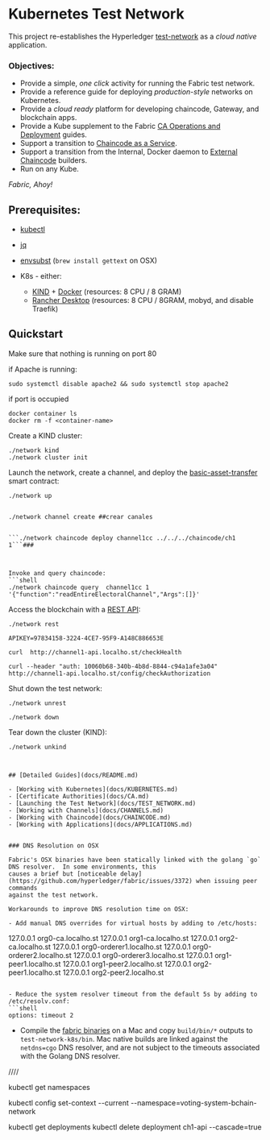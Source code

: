 # Kubernetes Test Network 

This project re-establishes the Hyperledger [test-network](../test-network) as a _cloud native_ application.

### Objectives:

- Provide a simple, _one click_ activity for running the Fabric test network.
- Provide a reference guide for deploying _production-style_ networks on Kubernetes.
- Provide a _cloud ready_ platform for developing chaincode, Gateway, and blockchain apps.
- Provide a Kube supplement to the Fabric [CA Operations and Deployment](https://hyperledger-fabric-ca.readthedocs.io/en/latest/deployguide/ca-deploy.html) guides.
- Support a transition to [Chaincode as a Service](https://hyperledger-fabric.readthedocs.io/en/latest/cc_service.html).
- Support a transition from the Internal, Docker daemon to [External Chaincode](https://hyperledger-fabric.readthedocs.io/en/latest/cc_launcher.html) builders.
- Run on any Kube.

_Fabric, Ahoy!_ 


## Prerequisites:

- [kubectl](https://kubernetes.io/docs/tasks/tools/)
- [jq](https://stedolan.github.io/jq/)
- [envsubst](https://www.gnu.org/software/gettext/manual/html_node/envsubst-Invocation.html) (`brew install gettext` on OSX)

- K8s - either:
  - [KIND](https://kind.sigs.k8s.io/docs/user/quick-start/#installation) + [Docker](https://www.docker.com) (resources: 8 CPU / 8 GRAM) 
  - [Rancher Desktop](https://rancherdesktop.io) (resources: 8 CPU / 8GRAM, mobyd, and disable Traefik)

## Quickstart 

Make sure that nothing is running on port 80

if Apache is running:
```shell
sudo systemctl disable apache2 && sudo systemctl stop apache2
```

if port is occupied
```
docker container ls
docker rm -f <container-name>
```

Create a KIND cluster:  
```shell
./network kind
./network cluster init
```

Launch the network, create a channel, and deploy the [basic-asset-transfer](../asset-transfer-basic) smart contract: 

```shell
./network up


./network channel create ##crear canales


```./network chaincode deploy channel1cc ../../../chaincode/ch1 1```###



Invoke and query chaincode:
```shell
./network chaincode query  channel1cc 1 '{"function":"readEntireElectoralChannel","Args":[]}'
```


Access the blockchain with a [REST API](https://github.com/hyperledger/fabric-samples/tree/main/asset-transfer-basic/rest-api-typescript): 
```shell
./network rest
```



```shell
APIKEY=97834158-3224-4CE7-95F9-A148C886653E

```

```
curl  http://channel1-api.localho.st/checkHealth
```
```
curl --header "auth: 10060b68-340b-4b8d-8844-c94a1afe3a04" http://channel1-api.localho.st/config/checkAuthorization
```


Shut down the test network: 

```shell
./network unrest
```

```shell
./network down 
```

Tear down the cluster (KIND): 
```shell
./network unkind
```

<!-- For Rancher: Preferences -> Kubernetes Settings -> Reset Kubernetes  OR ...
```shell
./network cluster clean -->
```


## [Detailed Guides](docs/README.md)

- [Working with Kubernetes](docs/KUBERNETES.md)
- [Certificate Authorities](docs/CA.md)
- [Launching the Test Network](docs/TEST_NETWORK.md)
- [Working with Channels](docs/CHANNELS.md)
- [Working with Chaincode](docs/CHAINCODE.md)
- [Working with Applications](docs/APPLICATIONS.md)


### DNS Resolution on OSX

Fabric's OSX binaries have been statically linked with the golang `go` DNS resolver.  In some environments, this 
causes a brief but [noticeable delay](https://github.com/hyperledger/fabric/issues/3372) when issuing peer commands 
against the test network.

Workarounds to improve DNS resolution time on OSX: 

- Add manual DNS overrides for virtual hosts by adding to /etc/hosts:
```
127.0.0.1 org0-ca.localho.st
127.0.0.1 org1-ca.localho.st
127.0.0.1 org2-ca.localho.st
127.0.0.1 org0-orderer1.localho.st
127.0.0.1 org0-orderer2.localho.st
127.0.0.1 org0-orderer3.localho.st
127.0.0.1 org1-peer1.localho.st
127.0.0.1 org1-peer2.localho.st
127.0.0.1 org2-peer1.localho.st
127.0.0.1 org2-peer2.localho.st
```

- Reduce the system resolver timeout from the default 5s by adding to /etc/resolv.conf:
```shell
options: timeout 2
```

- Compile the [fabric binaries](https://github.com/hyperledger/fabric) on a Mac and copy `build/bin/*` outputs to 
  `test-network-k8s/bin`.  Mac native builds are linked against the `netdns=cgo` DNS resolver, and are not
  subject to the timeouts associated with the Golang DNS resolver.


////

kubectl get namespaces

kubectl config set-context --current --namespace=voting-system-bchain-network

kubectl get deployments
kubectl delete deployment ch1-api --cascade=true

